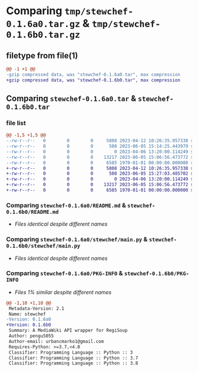 # Comparing `tmp/stewchef-0.1.6a0.tar.gz` & `tmp/stewchef-0.1.6b0.tar.gz`

## filetype from file(1)

```diff
@@ -1 +1 @@
-gzip compressed data, was "stewchef-0.1.6a0.tar", max compression
+gzip compressed data, was "stewchef-0.1.6b0.tar", max compression
```

## Comparing `stewchef-0.1.6a0.tar` & `stewchef-0.1.6b0.tar`

### file list

```diff
@@ -1,5 +1,5 @@
--rw-r--r--   0        0        0     5808 2023-04-12 10:26:35.957338 stewchef-0.1.6a0/README.md
--rw-r--r--   0        0        0      508 2023-06-05 15:14:25.443979 stewchef-0.1.6a0/pyproject.toml
--rw-r--r--   0        0        0        0 2023-04-06 13:20:00.114249 stewchef-0.1.6a0/stewchef/__init__.py
--rw-r--r--   0        0        0    13217 2023-06-05 15:06:56.473772 stewchef-0.1.6a0/stewchef/main.py
--rw-r--r--   0        0        0     6585 1970-01-01 00:00:00.000000 stewchef-0.1.6a0/PKG-INFO
+-rw-r--r--   0        0        0     5808 2023-04-12 10:26:35.957338 stewchef-0.1.6b0/README.md
+-rw-r--r--   0        0        0      508 2023-06-05 15:27:03.485702 stewchef-0.1.6b0/pyproject.toml
+-rw-r--r--   0        0        0        0 2023-04-06 13:20:00.114249 stewchef-0.1.6b0/stewchef/__init__.py
+-rw-r--r--   0        0        0    13217 2023-06-05 15:06:56.473772 stewchef-0.1.6b0/stewchef/main.py
+-rw-r--r--   0        0        0     6585 1970-01-01 00:00:00.000000 stewchef-0.1.6b0/PKG-INFO
```

### Comparing `stewchef-0.1.6a0/README.md` & `stewchef-0.1.6b0/README.md`

 * *Files identical despite different names*

### Comparing `stewchef-0.1.6a0/stewchef/main.py` & `stewchef-0.1.6b0/stewchef/main.py`

 * *Files identical despite different names*

### Comparing `stewchef-0.1.6a0/PKG-INFO` & `stewchef-0.1.6b0/PKG-INFO`

 * *Files 1% similar despite different names*

```diff
@@ -1,10 +1,10 @@
 Metadata-Version: 2.1
 Name: stewchef
-Version: 0.1.6a0
+Version: 0.1.6b0
 Summary: A MediaWiki API wrapper for RegiSoup
 Author: pengu5055
 Author-email: urbancmarko1@gmail.com
 Requires-Python: >=3.7,<4.0
 Classifier: Programming Language :: Python :: 3
 Classifier: Programming Language :: Python :: 3.7
 Classifier: Programming Language :: Python :: 3.8
```

